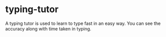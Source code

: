# typing-tutor
  A typing tutor is used to learn to type fast in an easy way. You can see the accuracy along with time taken in typing.
